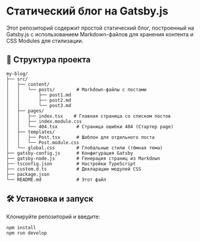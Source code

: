 # Статический блог на Gatsby.js

Этот репозиторий содержит простой статический блог, построенный на Gatsby.js с использованием Markdown-файлов для хранения контента и CSS Modules для стилизации.

## 🚀 Структура проекта

```
my-blog/
├── src/
│   ├── content/
│   │   └── posts/        # Markdown-файлы с постами
│   │       ├── post1.md
│   │       ├── post2.md
│   │       └── post3.md
│   ├── pages/
│   │   ├── index.tsx    # Главная страница со списком постов
│   │   ├── index.module.css
│   │   └── 404.tsx       # Страница ошибки 404 (Стартер page)
│   ├── templates/
│   │   ├── Post.tsx      # Шаблон для отдельного поста
│   │   └── Post.module.css
│   └── global.css        # Глобальные стили (тёмная тема)
├── gatsby-config.js      # Конфигурация Gatsby
├── gatsby-node.js        # Генерация страниц из Markdown
├── tsconfig.json         # Настройки TypeScript
├── custom.d.ts           # Декларации модулей CSS
├── package.json
└── README.md             # Этот файл
```

## 🛠 Установка и запуск

Клонируйте репозиторий и введите:
   ```bash
   npm install
   npm run develop
   ```
